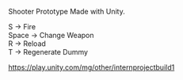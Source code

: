 Shooter Prototype Made with Unity.  
  
S -> Fire  
Space -> Change Weapon  
R -> Reload  
T -> Regenerate Dummy  
  
https://play.unity.com/mg/other/internprojectbuild1 

  
